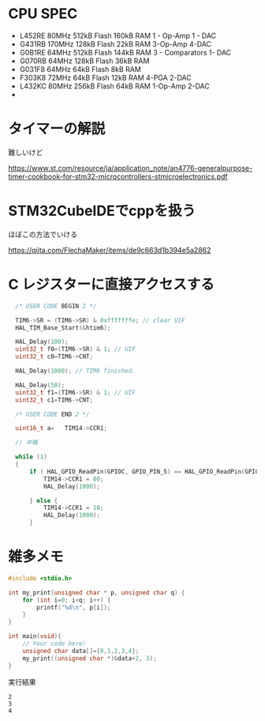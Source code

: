 # CPU SPEC

- L452RE 80MHz 512kB Flash 160kB RAM  1 - Op-Amp 1 - DAC
- G431RB 170MHz 128kB Flash 22kB RAM 3-Op-Amp 4-DAC
- G0B1RE 64MHz 512kB Flash 144kB RAM  3 - Comparators 1- DAC
- G070RB 64MHz 128kB Flash 36kB RAM
- G031F8 64MHz 64kB Flash 8kB RAM
- F303K8 72MHz 64kB Flash 12kB RAM 4-PGA 2-DAC
- L432KC 80MHz 256kB Flash 64kB RAM 1-Op-Amp 2-DAC
- 

# タイマーの解説

難しいけど

https://www.st.com/resource/ja/application_note/an4776-generalpurpose-timer-cookbook-for-stm32-microcontrollers-stmicroelectronics.pdf

# STM32CubeIDEでcppを扱う

ほぼこの方法でいける

https://qiita.com/FlechaMaker/items/de9c663d1b394e5a2862

# C レジスターに直接アクセスする

```c
  /* USER CODE BEGIN 2 */

  TIM6->SR = (TIM6->SR) & 0xfffffffe; // clear UIF
  HAL_TIM_Base_Start(&htim6);

  HAL_Delay(100);
  uint32_t f0=(TIM6->SR) & 1; // UIF
  uint32_t c0=TIM6->CNT;

  HAL_Delay(1000); // TIM6 finished.

  HAL_Delay(50);
  uint32_t f1=(TIM6->SR) & 1; // UIF
  uint32_t c1=TIM6->CNT;

  /* USER CODE END 2 */
```

```c
  uint16_t a=   TIM14->CCR1;

  // 中略

  while (1)
  {
	  if ( HAL_GPIO_ReadPin(GPIOC, GPIO_PIN_5) == HAL_GPIO_ReadPin(GPIOD, GPIO_PIN_9)) {
		  TIM14->CCR1 = 80;
		  HAL_Delay(1000);

	  } else {
		  TIM14->CCR1 = 10;
		  HAL_Delay(1000);
	  }
```

# 雑多メモ

```main.c
#include <stdio.h>

int my_print(unsigned char * p, unsigned char q) {
    for (int i=0; i<q; i++) {
        printf("%d\n", p[i]);
    }
}

int main(void){
    // Your code here!
    unsigned char data[]={0,1,2,3,4};
    my_print((unsigned char *)&data+2, 3);
}
```
実行結果
```
2
3
4
```
